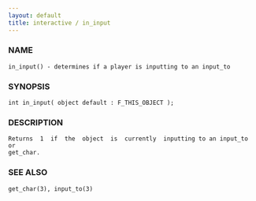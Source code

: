 ```yaml
---
layout: default
title: interactive / in_input
---
```


### NAME

    in_input() - determines if a player is inputting to an input_to


### SYNOPSIS

    int in_input( object default : F_THIS_OBJECT );


### DESCRIPTION

    Returns  1  if  the  object  is  currently  inputting to an input_to or
    get_char.


### SEE ALSO

    get_char(3), input_to(3)
